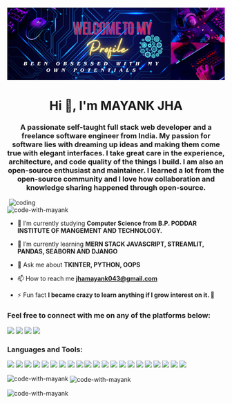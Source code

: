 ![logo](https://github.com/Code-With-Mayank/Code-With-Mayank/blob/main/github_banner.png)
<h1 align="center">Hi 👋, I'm MAYANK JHA</h1>
<h3 align="center">A passionate self-taught full stack web developer and a freelance software engineer from India. My passion for software lies with dreaming up ideas and making them come true with elegant interfaces. I take great care in the experience, architecture, and code quality of the things I build. I am also an open-source enthusiast and maintainer. I learned a lot from the open-source community and I love how collaboration and knowledge sharing happened through open-source.</h3>

<img align="right" alt="coding" width="500" src="https://www.snexplores.org/wp-content/uploads/2023/02/1030_ChatGPT_feat.gif">

<p align="left"> <img src="https://komarev.com/ghpvc/?username=code-with-mayank&label=Profile%20views&color=0e75b6&style=flat" alt="code-with-mayank" /> </p>

- 🔭 I’m currently studying **Computer Science from B.P. PODDAR INSTITUTE OF MANGEMENT AND TECHNOLOGY.**

- 🌱 I’m currently learning **MERN STACK JAVASCRIPT, STREAMLIT, PANDAS, SEABORN AND DJANGO**

- 💬 Ask me about **TKINTER, PYTHON, OOPS**

- 📫 How to reach me **jhamayank043@gmail.com**

- ⚡ Fun fact **I became crazy to learn anything if I grow interest on it. 🤪**

<h3 align="left">Feel free to connect with me on any of the platforms below: </h3>
<p align=left">
<!--   <a href="your-website-link"><img src="https://img.shields.io/badge/Website-YourWebsite.com-blue?style=flat-square&logo=google-chrome"></a> -->
  <a href="https://linkedin.com/in/mayank-jha-9132b8214"><img src="https://img.shields.io/badge/LinkedIn-Mayank Jha-blue?style=flat-square&logo=linkedin"></a>
  <a href="https://instagram.com/mj_mayankjha"><img src="https://img.shields.io/badge/Instagram-Mayank Jha-pink?style=flat-square&logo=instagram"></a>
  <a href="https://www.codechef.com/users/mayank_613"><img src="https://img.shields.io/badge/CodeChef-Mayank Jha-brown?style=flat-square&logo=codechef"></a>
  <a href="https://www.leetcode.com/jhamayank043"><img src="https://img.shields.io/badge/LeetCode-Mayank Jha-orange?style=flat-square&logo=leetcode"></a>
</p>

<h3 align="left">Languages and Tools:</h3>

<p align="left"> 
<img src="https://img.shields.io/badge/Code-C-blue?style=flat-square&logo=c">
<img src="https://img.shields.io/badge/Code-Python-blue?style=flat-square&logo=python">
<img src="https://img.shields.io/badge/Code-Java-blue?style=flat-square&logo=java">
<img src="https://img.shields.io/badge/Code-JavaScript-blue?style=flat-square&logo=javascript">
<img src="https://img.shields.io/badge/Code-HTML5-blue?style=flat-square&logo=html5">
<img src="https://img.shields.io/badge/Code-CSS3-blue?style=flat-square&logo=css3">
<img src="https://img.shields.io/badge/Tool-Bootstrap-blue?style=flat-square&logo=bootstrap">
<img src="https://img.shields.io/badge/Tool-Django-blue?style=flat-square&logo=django">
<img src="https://img.shields.io/badge/Tool-MySQL-blue?style=flat-square&logo=mysql">
<img src="https://img.shields.io/badge/Tool-MongoDB-blue?style=flat-square&logo=mongodb">
<img src="https://img.shields.io/badge/Tool-Pandas-blue?style=flat-square&logo=pandas">
<img src="https://img.shields.io/badge/Tool-React-blue?style=flat-square&logo=react">
<img src="https://img.shields.io/badge/Tool-Express.js-blue?style=flat-square&logo=express">
<img src="https://img.shields.io/badge/Tool-Node.js-blue?style=flat-square&logo=node.js">
<img src="https://img.shields.io/badge/Tool-Power%20BI-blue?style=flat-square&logo=powerbi">
<img src="https://img.shields.io/badge/Tool-Tkinter-blue?style=flat-square&logo=python">
<img src="https://img.shields.io/badge/Tool-Seaborn-blue?style=flat-square&logo=python">
<img src="https://img.shields.io/badge/Tool-Streamlit-blue?style=flat-square&logo=python">
<img src="https://img.shields.io/badge/Tool-Visual%20Studio%20Code-blue?style=flat-square&logo=visual-studio-code">
<img src="https://img.shields.io/badge/Tool-Jupyter%20Notebook-blue?style=flat-square&logo=jupyter">
<img src="https://img.shields.io/badge/Tool-Git-blue?style=flat-square&logo=git">



<p><img align="left" src="https://github-readme-stats.vercel.app/api/top-langs?username=code-with-mayank&show_icons=true&locale=en&layout=compact" alt="code-with-mayank" /></p>

<p>&nbsp;<img align="center" src="https://github-readme-stats.vercel.app/api?username=code-with-mayank&show_icons=true&locale=en" alt="code-with-mayank" /></p>

<p><img align="center" src="https://github-readme-streak-stats.herokuapp.com/?user=code-with-mayank&" alt="code-with-mayank" /></p>
